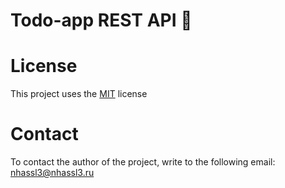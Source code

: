 # Todo-app REST API 🎉

# License 
This project uses the [MIT](https://github.com/nhassl3/todo-app-golang/blob/main/LICENSE) license

# Contact 
To contact the author of the project, write to the following email: nhassl3@nhassl3.ru

